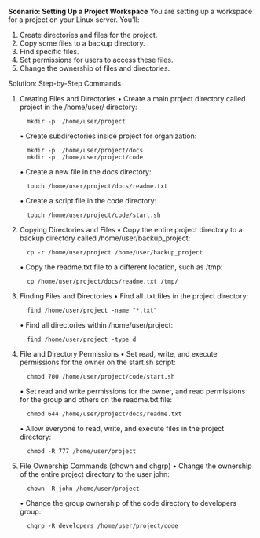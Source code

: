 **Scenario: Setting Up a Project Workspace**
You are setting up a workspace for a project on your Linux server. You'll:
1. Create directories and files for the project.
2. Copy some files to a backup directory.
3. Find specific files.
4. Set permissions for users to access these files.
5. Change the ownership of files and directories.

Solution: Step-by-Step Commands
1. Creating Files and Directories
    • Create a main project directory called project in the /home/user/ directory:
    ``` 
      mkdir -p  /home/user/project
    ```
    • Create subdirectories inside project for organization:
    ```  
      mkdir -p  /home/user/project/docs
      mkdir -p  /home/user/project/code
    ```
    • Create a new file in the docs directory:
    ```  
      touch /home/user/project/docs/readme.txt
    ```
    • Create a script file in the code directory:
    ```  
      touch /home/user/project/code/start.sh
    ```
2. Copying Directories and Files
    • Copy the entire project directory to a backup directory called /home/user/backup_project:
    ```  
      cp -r /home/user/project /home/user/backup_project
    ```
    • Copy the readme.txt file to a different location, such as /tmp:
    ```  
      cp /home/user/project/docs/readme.txt /tmp/
    ```
3. Finding Files and Directories
    • Find all .txt files in the project directory:
    ```  
      find /home/user/project -name "*.txt"
    ```
    • Find all directories within /home/user/project:
    ```  
      find /home/user/project -type d
    ```
4. File and Directory Permissions
    • Set read, write, and execute permissions for the owner on the start.sh script:
    ```  
      chmod 700 /home/user/project/code/start.sh
    ```
    • Set read and write permissions for the owner, and read permissions for the group and others on the readme.txt file:
    ```  
      chmod 644 /home/user/project/docs/readme.txt
    ```
    • Allow everyone to read, write, and execute files in the project directory:
    ```  
      chmod -R 777 /home/user/project
    ```
5. File Ownership Commands (chown and chgrp)
    • Change the ownership of the entire project directory to the user john:
    ```  
      chown -R john /home/user/project
    ```
    • Change the group ownership of the code directory to developers group:
    ```  
      chgrp -R developers /home/user/project/code
    ```
